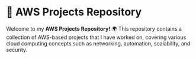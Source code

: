 # 🚀 AWS Projects Repository  

Welcome to my **AWS Projects Repository!** 🌍 This repository contains a collection of AWS-based projects that I have worked on, covering various cloud computing concepts such as networking, automation, scalability, and security.  
